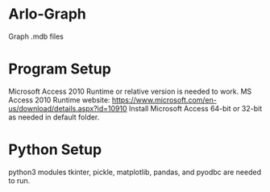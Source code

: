 # Arlo-Graph
Graph .mdb files


# Program Setup
Microsoft Access 2010 Runtime or relative version is needed to work.
MS Access 2010 Runtime website: https://www.microsoft.com/en-us/download/details.aspx?id=10910
Install Microsoft Access 64-bit or 32-bit as needed in default folder.


# Python Setup
python3 modules tkinter, pickle, matplotlib, pandas, and pyodbc are needed to run.
